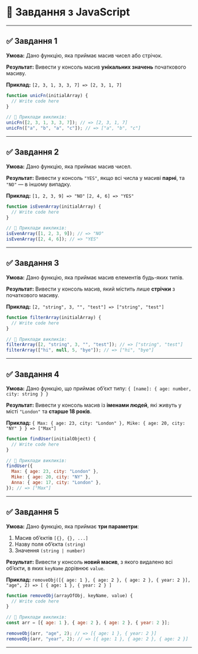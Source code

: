 # 🧩 Завдання з JavaScript

---

## ✅ Завдання 1

**Умова:**
Дано функцію, яка приймає масив чисел або стрічок.

**Результат:**
Вивести у консоль масив **унікальних значень** початкового масиву.

**Приклад:**
`[2, 3, 1, 3, 3, 7] => [2, 3, 1, 7]`

```javascript
function unicFn(initialArray) {
  // Write code here
}

// 🔹 Приклади викликів:
unicFn([2, 3, 1, 3, 3, 7]); // => [2, 3, 1, 7]
unicFn(["a", "b", "a", "c"]); // => ["a", "b", "c"]
```

---

## ✅ Завдання 2

**Умова:**
Дано функцію, яка приймає масив чисел.

**Результат:**
Вивести у консоль `"YES"`, якщо всі числа у масиві **парні**, та `"NO"` — в іншому випадку.

**Приклад:**
`[1, 2, 3, 9] => "NO"`
`[2, 4, 6] => "YES"`

```javascript
function isEvenArray(initialArray) {
  // Write code here
}

// 🔹 Приклади викликів:
isEvenArray([1, 2, 3, 9]); // => "NO"
isEvenArray([2, 4, 6]); // => "YES"
```

---

## ✅ Завдання 3

**Умова:**
Дано функцію, яка приймає масив елементів будь-яких типів.

**Результат:**
Вивести у консоль масив, який містить лише **стрічки** з початкового масиву.

**Приклад:**
`[2, "string", 3, "", "test"] => ["string", "test"]`

```javascript
function filterArray(initialArray) {
  // Write code here
}

// 🔹 Приклади викликів:
filterArray([2, "string", 3, "", "test"]); // => ["string", "test"]
filterArray(["hi", null, 5, "bye"]); // => ["hi", "bye"]
```

---

## ✅ Завдання 4

**Умова:**
Дано функцію, що приймає об’єкт типу:
`{ [name]: { age: number, city: string } }`

**Результат:**
Вивести у консоль масив із **іменами людей**, які живуть у місті `"London"` та **старше 18 років**.

**Приклад:**
`{ Max: { age: 23, city: "London" }, Mike: { age: 20, city: "NY" } } => ["Max"]`

```javascript
function findUser(initialObject) {
  // Write code here
}

// 🔹 Приклади викликів:
findUser({
  Max: { age: 23, city: "London" },
  Mike: { age: 20, city: "NY" },
  Anna: { age: 17, city: "London" },
}); // => ["Max"]
```

---

## ✅ Завдання 5

**Умова:**
Дано функцію, яка приймає **три параметри**:
1. Масив об’єктів `[{}, {}, ...]`
2. Назву поля об’єкта `(string)`
3. Значення `(string | number)`

**Результат:**
Вивести у консоль **новий масив**, з якого видалено всі об’єкти, в яких `keyName` дорівнює `value`.

**Приклад:**
`removeObj([{ age: 1 }, { age: 2 }, { age: 2 }, { year: 2 }], "age", 2) => [ { age: 1 }, { year: 2 } ]`

```javascript
function removeObj(arrayOfObj, keyName, value) {
  // Write code here
}

// 🔹 Приклади викликів:
const arr = [{ age: 1 }, { age: 2 }, { age: 2 }, { year: 2 }];

removeObj(arr, "age", 2); // => [{ age: 1 }, { year: 2 }]
removeObj(arr, "year", 2); // => [{ age: 1 }, { age: 2 }, { age: 2 }]
```

---
